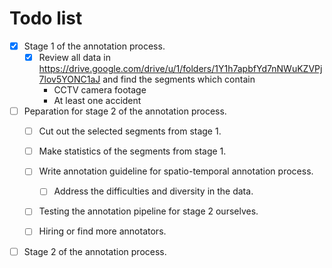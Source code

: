 Todo list
=====

* [x] Stage 1 of the annotation process.
  * [x] Review all data in https://drive.google.com/drive/u/1/folders/1Y1h7apbfYd7nNWuKZVPj7lov5YONC1aJ and find the segments which contain
    * CCTV camera footage
    * At least one accident



* [ ] Peparation for stage 2 of the annotation process.
  * [ ] Cut out the selected segments from stage 1.
  * [ ] Make statistics of the segments from stage 1.
  * [ ] Write annotation guideline for spatio-temporal annotation process.
    * [ ] Address the difficulties and diversity in the data.
  * [ ] Testing the annotation pipeline for stage 2 ourselves.
  * [ ] Hiring or find more annotators.
  

* [ ] Stage 2 of the annotation process.
